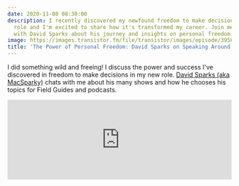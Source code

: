 ```yaml
---
date: 2020-11-08 08:30:00
description: I recently discovered my newfound freedom to make decisions in a new
  role and I'm excited to share how it's transformed my career. Join me as I chat
  with David Sparks about his journey and insights on personal freedom.
image: https://images.transistor.fm/file/transistor/images/episode/395855/1604811210-artwork.jpg
title: 'The Power of Personal Freedom: David Sparks on Speaking Around Multiple Interests'
---
```


I did something wild and freeing! I discuss the power and success I've discovered in freedom to make decisions in my new role. [David Sparks (aka MacSparky)](https://macsparky.com) chats with me about his many shows and how he chooses his topics for Field Guides and podcasts.

<iframe width="100%" height="180" frameborder="no" scrolling="no" seamless src="https://share.transistor.fm/e/b307f8ac"></iframe>
